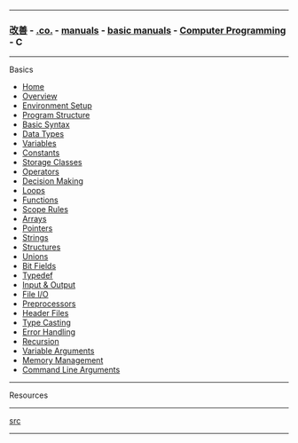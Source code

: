 
---

### [改善](https://github.com/ttltrk/0C/blob/master/README.MD) - [.co.](https://github.com/ttltrk/PRG/blob/master/CODING.MD) - [manuals](https://github.com/ttltrk/PRG/blob/master/MAN.MD) - [basic manuals](https://github.com/ttltrk/PRG/blob/master/MANUALS.MD) - [Computer Programming](https://github.com/ttltrk/PRG/blob/master/C/DOC/CP/CP.MD) - C

---

Basics

* <a href="https://github.com/ttltrk/PRG/blob/master/C/DOC/BCM/01/HOME.MD">Home</a>
* <a href="">Overview</a>
* <a href="">Environment Setup</a>
* <a href="">Program Structure</a>
* <a href="">Basic Syntax</a>
* <a href="">Data Types</a>
* <a href="">Variables</a>
* <a href="">Constants</a>
* <a href="">Storage Classes</a>
* <a href="">Operators</a>
* <a href="">Decision Making</a>
* <a href="">Loops</a>
* <a href="">Functions</a>
* <a href="">Scope Rules</a>
* <a href="">Arrays</a>
* <a href="">Pointers</a>
* <a href="">Strings</a>
* <a href="">Structures</a>
* <a href="">Unions</a>
* <a href="">Bit Fields</a>
* <a href="">Typedef</a>
* <a href="">Input & Output</a>
* <a href="">File I/O</a>
* <a href="">Preprocessors</a>
* <a href="">Header Files</a>
* <a href="">Type Casting</a>
* <a href="">Error Handling</a>
* <a href="">Recursion</a>
* <a href="">Variable Arguments</a>
* <a href="">Memory Management</a>
* <a href="">Command Line Arguments</a>

---

Resources

---

[src](https://www.tutorialspoint.com/cprogramming/index.htm)

---
